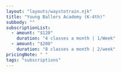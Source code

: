 ```yaml
---
layout: "layouts/waystotrain.njk"
title: "Young Ballers Academy (K-4th)"
subbody: ""
subscriptionList:
  - amount: "$120"
    duration: "4 classes a month | 1/Week"
  - amount: "$200"
    duration: "8 classes a month | 2/week"
pricingNote: " "
tags: "subscriptions"
---
```

